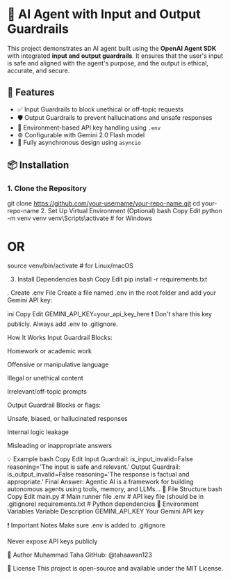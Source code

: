 # 🤖 AI Agent with Input and Output Guardrails

This project demonstrates an AI agent built using the **OpenAI Agent SDK** with integrated **input and output guardrails**. It ensures that the user's input is safe and aligned with the agent's purpose, and the output is ethical, accurate, and secure.


## 🚀 Features

- ✅ Input Guardrails to block unethical or off-topic requests
- 🛡️ Output Guardrails to prevent hallucinations and unsafe responses
- 🔐 Environment-based API key handling using `.env`
- ⚙️ Configurable with Gemini 2.0 Flash model
- 🔄 Fully asynchronous design using `asyncio`



## 📦 Installation

### 1. Clone the Repository


git clone https://github.com/your-username/your-repo-name.git
cd your-repo-name
2. Set Up Virtual Environment (Optional)
bash
Copy
Edit
python -m venv venv
venv\Scripts\activate  # for Windows
# OR
source venv/bin/activate  # for Linux/macOS


3. Install Dependencies
bash
Copy
Edit
pip install -r requirements.txt



. Create .env File
Create a file named .env in the root folder and add your Gemini API key:

ini
Copy
Edit
GEMINI_API_KEY=your_api_key_here
❗ Don't share this key publicly. Always add .env to .gitignore.

 How It Works
Input Guardrail
Blocks:

Homework or academic work

Offensive or manipulative language

Illegal or unethical content

Irrelevant/off-topic prompts

Output Guardrail
Blocks or flags:

Unsafe, biased, or hallucinated responses

Internal logic leakage

Misleading or inappropriate answers

💡 Example
bash
Copy
Edit
Input Guardrail:  is_input_invalid=False reasoning='The input is safe and relevant.'
Output Guardrail:  is_output_invalid=False reasoning='The response is factual and appropriate.'
Final Answer:  Agentic AI is a framework for building autonomous agents using tools, memory, and LLMs...
📁 File Structure
bash
Copy
Edit
main.py                # Main runner file
.env                   # API key file (should be in .gitignore)
requirements.txt       # Python dependencies
🔐 Environment Variables
Variable	Description
GEMINI_API_KEY	Your Gemini API key

❗ Important Notes
Make sure .env is added to .gitignore

Never expose API keys publicly






👤 Author
Muhammad Taha
GitHub: @tahaawan123

📄 License
This project is open-source and available under the MIT License.


